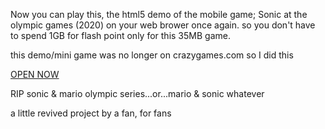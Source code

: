 Now you can play this, the html5 demo of the mobile game; Sonic at the olympic games (2020) on your web brower once again. so you don't have to spend 1GB for flash point only for this 35MB game.

this demo/mini game was no longer on crazygames.com so I did this

[OPEN NOW](https://neocharmy.github.io/sonic-2020/)

RIP sonic & mario olympic series...or...mario & sonic
whatever

a little revived project by a fan, for fans
